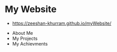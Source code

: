 # My Website
- https://zeeshan-khurram.github.io/myWebsite/

+ About Me
+ My Projects
+ My Achievments

